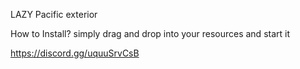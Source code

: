 LAZY Pacific exterior

How to Install?
simply drag and drop into your resources and start it

https://discord.gg/uquuSrvCsB
